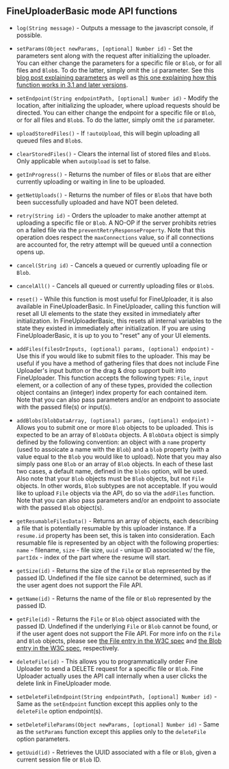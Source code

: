 ## FineUploaderBasic mode API functions ##
* `log(String message)` - Outputs a message to the javascript console, if possible.

* `setParams(Object newParams, [optional] Number id)` - Set the parameters sent along with the request after initializing the uploader.
You can either change the parameters for a specific file or `Blob`, or for all files and `Blob`s.  To do the latter, simply omit the `id` parameter.
See this [blog post explaining parameters](http://blog.fineuploader.com/2012/11/include-params-in-request-body-or-query.html)
as well as [this one explaining how this function works in 3.1 and later versions](http://blog.fineuploader.com/2012/12/setparams-is-now-much-more-useful-in-31.html).

* `setEndpoint(String endpointPath, [optional] Number id)` - Modify the location,  after initializing the uploader, where upload requests should be directed.
You can either change the endpoint for a specific file or `Blob`, or for all files and `Blob`s.  To do the latter, simply omit the `id` parameter.

* `uploadStoredFiles()` - If `!autoUpload`, this will begin uploading all queued files and `Blob`s.

* `clearStoredFiles()` - Clears the internal list of stored files and `Blob`s.  Only applicable when `autoUpload` is set to false.

* `getInProgress()` - Returns the number of files or `Blob`s that are either currently uploading or waiting in line to be uploaded.

* `getNetUploads()` - Returns the number of files or `Blob`s that have both been successfully uploaded and have NOT been deleted.

* `retry(String id)` - Orders the uploader to make another attempt at uploading a specific file or `Blob`.  A NO-OP if the server
prohibits retries on a failed file via the <code>preventRetryResponseProperty</code>.  Note that this operation does
respect the <code>maxConnections</code> value, so if all connections are accounted for, the retry attempt will be queued
until a connection opens up.

* `cancel(String id)` - Cancels a queued or currently uploading file or `Blob`.

* `cancelAll()` - Cancels all queued or currently uploading files or `Blob`s.

* `reset()` - While this function is most useful for FineUploader, it is also available in FineUploaderBasic.  In FineUploader,
calling this function will reset all UI elements to the state they exsited in immediately after initialization.  In FineUploaderBasic,
this resets all internal variables to the state they existed in immediately after initialization.  If you are using FineUploaderBasic,
it is up to you to "reset" any of your UI elements.

* `addFiles(filesOrInputs, (optional) params, (optional) endpoint)` - Use this if you would like to submit files to the uploader.
This may be useful if you have a method of gathering files that does not include Fine Uploader's input button or the drag & drop
support built into FineUploader.  This function accepts the following types: `File`, `input` element, or a collection of
any of these types, provided the collection object contains an (integer) index property for each contained item.  Note
that you can also pass parameters and/or an endpoint to associate with the passed file(s) or input(s).

* `addBlobs(blobDataArray, (optional) params, (optional) endpoint)` - Allows you to submit one or more `Blob` objects to
be uploaded.  This is expected to be an array of `BlobData` objects.  A `BlobData` object is simply defined by the
following convention: an object with a `name` property (used to assoicate a name with the `Blob`) and a `blob` property
(with a value equal to the `Blob` you would like to upload).  Note that you may also simply pass one `Blob` or an array
of `Blob` objects.  In each of these last two cases, a default name, defined in the `blobs` option, will be used.  Also
note that your `Blob` objects must be `Blob` objects, but not `File` objects.  In other words, `Blob` subtypes are not
acceptable.  If you would like to upload `File` objects via the API, do so via the `addFiles` function.  Note that you
can also pass parameters and/or an endpoint to associate with the passed `Blob` object(s).

* `getResumableFilesData()` - Returns an array of objects, each describing a file that is potentially resumable by this uploader instance.
If a `resume.id` property has been set, this is taken into consideration.  Each resumable file is represented by an object with the
following properties: `name` - filename, `size` - file size, `uuid` - unique ID associated w/ the file, `partIdx` - index of the part where
the resume will start.

* `getSize(id)` - Returns the size of the `File` or `Blob` represented by the passed ID.  Undefined if the file size cannot be determined, such as
if the user agent does not support the File API.

* `getName(id)` - Returns the name of the file or `Blob` represented by the passed ID.

* `getFile(id)` - Returns the `File` or `Blob` object associated with the passed ID.  Undefined if the underlying `File` or `Blob` cannot be found,
or if the user agent does not support the File API.  For more info on the `File` and `Blob` objects, please see
[the File entry in the W3C spec](http://www.w3.org/TR/FileAPI/#dfn-file) and [the Blob entry in the W3C spec](http://www.w3.org/TR/FileAPI/#dfn-Blob), respectively.

* `deleteFile(id)` - This allows you to programmatically order Fine Uploader to send a DELETE request for a specific file or `Blob`.
Fine Uploader actually uses the API call internally when a user clicks the delete link in FineUploader mode.

* `setDeleteFileEndpoint(String endpointPath, [optional] Number id)` - Same as the `setEndpoint` function except this applies only to the `deleteFile` option endpoint(s).

* `setDeleteFileParams(Object newParams, [optional] Number id)` - Same as the `setParams` function except this applies only to the `deleteFile` option parameters.

* `getUuid(id)` - Retrieves the UUID associated with a file or `Blob`, given a current session file or `Blob` ID.

